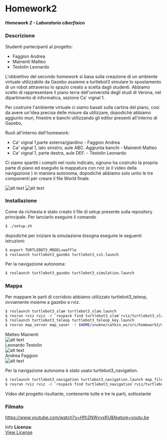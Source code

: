 # Homework2 #
##### Homework 2 - Laboratorio ciberfisico #####

### Descrizione

Studenti partecipanti al progetto:
- Faggion Andrea
- Mainenti Matteo
- Testolin Leonardo

L'obbiettivo del secondo homework si basa sulla creazione di un ambiente virtuale utilizzabile da Gazebo assieme a turtlebot3 simulare lo spostamento di un robot attraverso lo spazio creato a scelta dagli studenti.
Abbiamo scelto di rappresentare il piano terra dell'università degli studi di Verona, nel dipartimento di informatica, sezione Ca' vignal 1.

Per costruire l'ambiente virtuale ci siamo basati sulla cartina del piano, così da avere un'idea precisa delle misure da utilizzare, dopodichè abbiamo aggiunto muri, finestre e banchi utilizzando gli editor presenti all'interno di Gazebo,

Ruoli all'interno dell'homework:
- Ca' vignal 1,parte esterna/giardino - Faggion Andrea
- Ca' vignal 1, lato sinistro, aule ABC. Aggiunta banchi - Mainenti Matteo
- Ca' vignal 1, parte destra, aule DEF.  - Testolin Leonardo

Ci siamo spartiti i compiti nel ruolo indicato, ognuno ha costruito la propria parte di piano ed eseguito la mappatura con rviz (e il video della navigazione ) in maniera autonoma, dopodichè abbiamo solo unito le tre componenti per creare il  file World finale.

![alt text](media/cv1gazebo.png "mappa piano")
![alt text](media/cv1gmaps.png "mappa piano")


### Installazione

Come da richiesta è stato creato il file di setup  presente sulla repository principale.
Per lanciarlo eseguire il comando
```sh
$ ./setup.sh
```
dopodichè per iniziare la simulazione bisogna eseguire le seguenti istruzioni:
```sh
$ export TURTLEBOT3_MODEL=waffle
$ roslaunch turtlebot3_gazebo turtlebot3_cv1.launch
```
Per la navigazione autonoma:
```sh
$ roslaunch turtlebot3_gazebo turtlebot3_simulation.launch
```

### Mappa

Per mappare le parti di corridoio abbiamo utilizzato turtlebot3_teleop, ovviamente insieme a gazebo e rviz.

```sh
$ roslaunch turtlebot3_slam turtlebot3_slam.launch
$ rosrun rviz rviz -d `rospack find turtlebot3_slam`rviz/turtlebot3_slam.rviz
$ roslaunch turtlebot3_teleop turtlebot3_teleop_key.launch
$ rosrun map_server map_saver -f $HOME/snukne/catkin_ws/src/homework2/mappaCv1Dx
```
Matteo Mainenti <br>
![alt text](media/mappacv1sx.png "mappa piano")<br>
Leonardo Testolin <br>
![alt text](media/parteDxCv1.png "mappa piano")<br>
Andrea Faggion <br>
![alt text](media/mappa_giardino.png "mappa piano")<br>

Per la navigazione autonoma è stato usato turtlebot3_navigation.

```sh
$ roslaunch turtlebot3_navigation turtlebot3_navigation.launch map_file:=$HOME/home/snukne/catkin_ws/src/homework2/mappaCv1Dx.yaml
$ rosrun rviz rviz -d `rospack find turtlebot3_navigation`rviz/turtlebot3_nav.rviz
```

Video del progetto  risultante, contenente tutte e tre le parti, sottostante

### Filmato
https://www.youtube.com/watch?v=Hfh2NWvyxKU&feature=youtu.be

Info <b>Licenza</b>: <br>
[View License](https://github.com/snukneLeo/homework2/blob/master/LICENSE)

